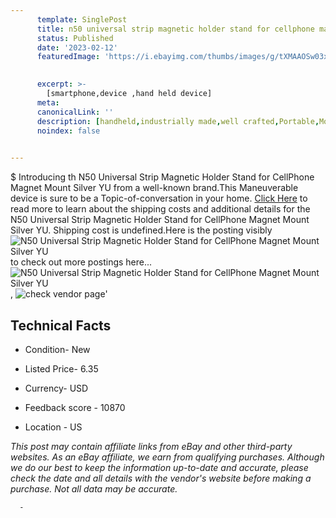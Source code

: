 ```yaml
---
      template: SinglePost
      title: n50 universal strip magnetic holder stand for cellphone magnet mount silver yu
      status: Published
      date: '2023-02-12'
      featuredImage: 'https://i.ebayimg.com/thumbs/images/g/tXMAAOSw03xiOA37/s-l225.jpg'
       

      excerpt: >-
        [smartphone,device ,hand held device]
      meta:
      canonicalLink: ''
      description: [handheld,industrially made,well crafted,Portable,Mobile,Compact,Convenient,Lightweight,Maneuverable,Man-portable,Miniature,Carriable,Hand-held,Light,Holdable,Transportable,Mobile device,Pocket-sized,On-the-go,Wireless,Cordless,Compact size,Convenient size, smartphone,device ,hand held device]
      noindex: false
      

---
```

$
      Introducing th N50 Universal Strip Magnetic Holder Stand for CellPhone Magnet Mount Silver YU from a well-known brand.This Maneuverable device  is sure to be a Topic-of-conversation in your home. [Click Here](https://www.ebay.com/itm/354412657540?hash=item5284a3fb84%3Ag%3AtXMAAOSw03xiOA37&mkevt=1&mkcid=1&mkrid=711-53200-19255-0&campid=%253CePNCampaignId%253E&customid=%253CreferenceId%253E&toolid=10049) to read more to learn about the shipping costs and additional details for the N50 Universal Strip Magnetic Holder Stand for CellPhone Magnet Mount Silver YU. Shipping cost is undefined.Here is the posting visibly ![N50 Universal Strip Magnetic Holder Stand for CellPhone Magnet Mount Silver YU](https://i.ebayimg.com/thumbs/images/g/tXMAAOSw03xiOA37/s-l225.jpg) to check out more postings here... ![N50 Universal Strip Magnetic Holder Stand for CellPhone Magnet Mount Silver YU](https://i.ebayimg.com/images/g/tXMAAOSw03xiOA37/s-l1600.jpg), ![check vendor page](https://origin-galleryplus.ebayimg.com/ws/web/354412657540_2_0_1/225x225.jpg,https://origin-galleryplus.ebayimg.com/ws/web/354412657540_3_0_1/225x225.jpg,https://origin-galleryplus.ebayimg.com/ws/web/354412657540_4_0_1/225x225.jpg,https://origin-galleryplus.ebayimg.com/ws/web/354412657540_5_0_1/225x225.jpg,https://origin-galleryplus.ebayimg.com/ws/web/354412657540_6_0_1/225x225.jpg,https://origin-galleryplus.ebayimg.com/ws/web/354412657540_7_0_1/225x225.jpg,https://origin-galleryplus.ebayimg.com/ws/web/354412657540_8_0_1/225x225.jpg,https://origin-galleryplus.ebayimg.com/ws/web/354412657540_9_0_1/225x225.jpg,https://origin-galleryplus.ebayimg.com/ws/web/354412657540_10_0_1/225x225.jpg)'

      

 ## Technical Facts 



     
      

 - Condition- New 


      

 - Listed Price- 6.35 


      

 - Currency- USD 


      

 - Feedback score - 10870 


      

 - Location - US 


      
      

 *_This post may contain affiliate links from eBay and other third-party websites. As an eBay affiliate, we earn from qualifying purchases. Although we do our best to keep the information up-to-date and accurate, please check the date and all details with the vendor's website before making a purchase. Not all data may be accurate._*




      -
